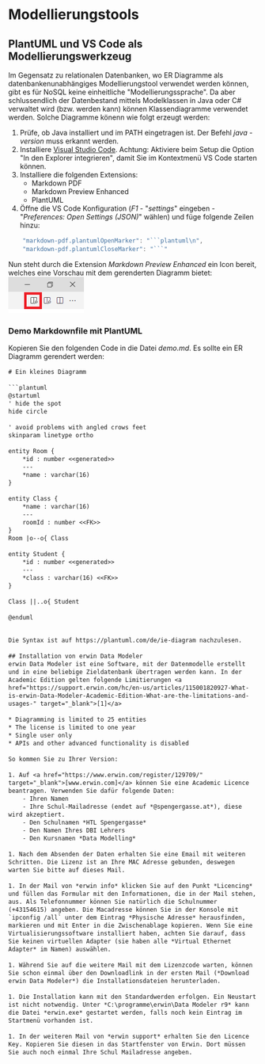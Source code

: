# Modellierungstools

## PlantUML und VS Code als Modellierungswerkzeug

Im Gegensatz zu relationalen Datenbanken, wo ER Diagramme als datenbankenunabhängiges Modellierungstool
verwendet werden können, gibt es für NoSQL keine einheitliche "Modellierungssprache". Da aber
schlussendlich der Datenbestand mittels Modelklassen in Java oder C# verwaltet wird (bzw. werden kann)
können Klassendiagramme verwendet werden. Solche Diagramme könenn wie folgt erzeugt werden:

1. Prüfe, ob Java installiert und im PATH eingetragen ist. Der Befehl *java -version* muss erkannt werden.
1. Installiere [Visual Studio Code](https://code.visualstudio.com). Achtung: Aktiviere beim Setup
   die Option "In den Explorer integrieren", damit Sie im Kontextmenü VS Code starten können.
1. Installiere die folgenden Extensions:
   - Markdown PDF
   - Markdown Preview Enhanced
   - PlantUML
1. Öffne die VS Code Konfiguration (*F1* - "*settings*" eingeben - "*Preferences: Open Settings (JSON)*" wählen)
   und füge folgende Zeilen hinzu:

```javascript
    "markdown-pdf.plantumlOpenMarker": "```plantuml\n",
    "markdown-pdf.plantumlCloseMarker": "```"   
```

Nun steht durch die Extension *Markdown Preview Enhanced* ein Icon bereit, welches eine Vorschau mit
dem gerenderten Diagramm bietet:
![](preview_vscode.png)

### Demo Markdownfile mit PlantUML

Kopieren Sie den folgenden Code in die Datei *demo.md*. Es sollte ein ER Diagramm gerendert werden:
```text
# Ein kleines Diagramm

```plantuml
@startuml
' hide the spot
hide circle

' avoid problems with angled crows feet
skinparam linetype ortho

entity Room {
    *id : number <<generated>>
    ---
    *name : varchar(16)
}

entity Class {
    *name : varchar(16)
    ---
    roomId : number <<FK>>
}
Room |o--o{ Class

entity Student {
    *id : number <<generated>>
    ---
    *class : varchar(16) <<FK>>
}

Class ||..o{ Student

@enduml

```
```

Die Syntax ist auf https://plantuml.com/de/ie-diagram nachzulesen.

## Installation von erwin Data Modeler
erwin Data Modeler ist eine Software, mit der Datenmodelle erstellt und in eine beliebige Zieldatenbank übertragen werden kann. In der Academic Edition gelten folgende Limitierungen <a href="https://support.erwin.com/hc/en-us/articles/115001820927-What-is-erwin-Data-Modeler-Academic-Edition-What-are-the-limitations-and-usages-" target="_blank">[1]</a>

* Diagramming is limited to 25 entities
* The license is limited to one year
* Single user only
* APIs and other advanced functionality is disabled

So kommen Sie zu Ihrer Version:

1. Auf <a href="https://www.erwin.com/register/129709/" target="_blank">[www.erwin.com]</a> können Sie eine Academic Licence beantragen. Verwenden Sie dafür folgende Daten:
    - Ihren Namen
    - Ihre Schul-Mailadresse (endet auf *@spengergasse.at*), diese wird akzeptiert.
    - Den Schulnamen *HTL Spengergasse*
    - Den Namen Ihres DBI Lehrers 
    - Den Kursnamen *Data Modelling*

1. Nach dem Absenden der Daten erhalten Sie eine Email mit weiteren Schritten. Die Lizenz ist an Ihre MAC Adresse gebunden, deswegen warten Sie bitte auf dieses Mail.

1. In der Mail von *erwin info* klicken Sie auf den Punkt *Licencing* und füllen das Formular mit den Informationen, die in der Mail stehen, aus. Als Telefonnummer können Sie natürlich die Schulnummer (+43154615) angeben. Die Macadresse können Sie in der Konsole mit `ipconfig /all` unter dem Eintrag *Physische Adresse* herausfinden, markieren und mit Enter in die Zwischenablage kopieren. Wenn Sie eine Virtualisierungssoftware installiert haben, achten Sie darauf, dass Sie keinen virtuellen Adapter (sie haben alle *Virtual Ethernet Adapter* im Namen) auswählen.

1. Während Sie auf die weitere Mail mit dem Lizenzcode warten, können Sie schon einmal über den Downloadlink in der ersten Mail (*Download erwin Data Modeler*) die Installationsdateien herunterladen.

1. Die Installation kann mit den Standardwerden erfolgen. Ein Neustart ist nicht notwendig. Unter *C:\programme\erwin\Data Modeler r9* kann die Datei *erwin.exe* gestartet werden, falls noch kein Eintrag im Startmenü vorhanden ist.

1. In der weiteren Mail von *erwin support* erhalten Sie den Licence Key. Kopieren Sie diesen in das Startfenster von Erwin. Dort müssen Sie auch noch einmal Ihre Schul Mailadresse angeben.